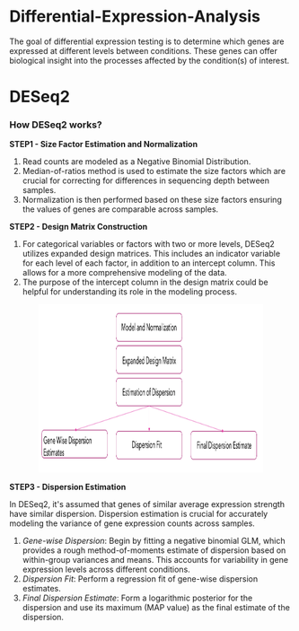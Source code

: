 # Differential-Expression-Analysis
The goal of differential expression testing is to determine which genes are expressed at different levels between conditions. These genes can offer biological insight into the processes affected by the condition(s) of interest.

# DESeq2

### How DESeq2 works?
**STEP1 - Size Factor Estimation and Normalization**
1. Read counts are modeled as a Negative Binomial Distribution.
2. Median-of-ratios method is used to estimate the size factors which are crucial for correcting for differences in sequencing depth between samples.
3. Normalization is then performed based on these size factors ensuring the values of genes are comparable across samples.

**STEP2 - Design Matrix Construction**
1. For categorical variables or factors with two or more levels, DESeq2 utilizes expanded design matrices. This includes an indicator variable for each level of each factor, in addition to an intercept column. This allows for a more comprehensive modeling of the data.
2. The purpose of the intercept column in the design matrix could be helpful for understanding its role in the modeling process.

<p align="center">
  <img src="images/DESeq2.png" width="400" height="300" alt="Alt Text">
</p>

**STEP3 - Dispersion Estimation**

In DESeq2, it's assumed that genes of similar average expression strength have similar dispersion. Dispersion estimation is crucial for accurately modeling the variance of gene expression counts across samples.

1. _Gene-wise Dispersion_: Begin by fitting a negative binomial GLM, which provides a rough method-of-moments estimate of dispersion based on within-group variances and means. This accounts for variability in gene expression levels across different conditions.
2. _Dispersion Fit_: Perform a regression fit of gene-wise dispersion estimates.
3. _Final Dispersion Estimate_: Form a logarithmic posterior for the dispersion and use its maximum (MAP value) as the final estimate of the dispersion.


